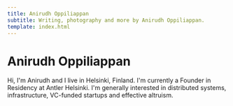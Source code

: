 ```yaml
---
title: Anirudh Oppiliappan
subtitle: Writing, photography and more by Anirudh Oppiliappan.
template: index.html
---
```


# Anirudh Oppiliappan

Hi, I'm Anirudh and I live in Helsinki, Finland. I'm currently a Founder
in Residency at Antler Helsinki. I'm generally interested in distributed
systems, infrastructure, VC-funded startups and effective altruism.
